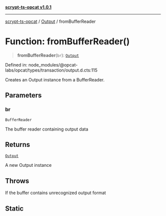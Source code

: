 [**scrypt-ts-opcat v1.0.1**](../../../README.md)

***

[scrypt-ts-opcat](../../../README.md) / [Output](../README.md) / fromBufferReader

# Function: fromBufferReader()

> **fromBufferReader**(`br`): [`Output`](../../../classes/Output.md)

Defined in: node\_modules/@opcat-labs/opcat/types/transaction/output.d.cts:115

Creates an Output instance from a BufferReader.

## Parameters

### br

`BufferReader`

The buffer reader containing output data

## Returns

[`Output`](../../../classes/Output.md)

A new Output instance

## Throws

If the buffer contains unrecognized output format

## Static
